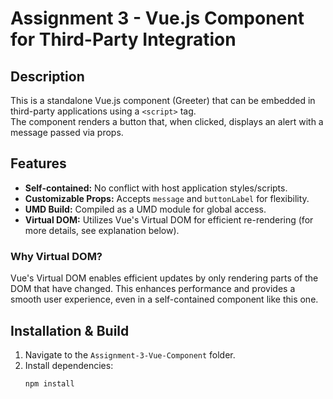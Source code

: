 # Assignment 3 - Vue.js Component for Third-Party Integration

## Description

This is a standalone Vue.js component (Greeter) that can be embedded in third-party applications using a `<script>` tag.  
The component renders a button that, when clicked, displays an alert with a message passed via props.

## Features

- **Self-contained:** No conflict with host application styles/scripts.
- **Customizable Props:** Accepts `message` and `buttonLabel` for flexibility.
- **UMD Build:** Compiled as a UMD module for global access.
- **Virtual DOM:** Utilizes Vue's Virtual DOM for efficient re-rendering (for more details, see explanation below).

### Why Virtual DOM?

Vue's Virtual DOM enables efficient updates by only rendering parts of the DOM that have changed. This enhances performance and provides a smooth user experience, even in a self-contained component like this one.

## Installation & Build

1. Navigate to the `Assignment-3-Vue-Component` folder.
2. Install dependencies:
   ```bash
   npm install
   ```
